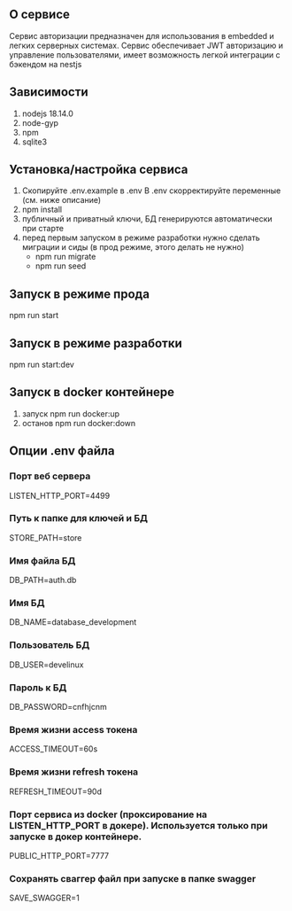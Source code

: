 ## О сервисе
Сервис авторизации предназначен для использования в embedded и легких серверных системах.
Сервис обеспечивает JWT авторизацию и управление пользователями, имеет возможность легкой интеграции
с бэкендом на nestjs

## Зависимости
1. nodejs 18.14.0
2. node-gyp
3. npm
4. sqlite3

## Установка/настройка сервиса
1. Скопируйте .env.example в .env
   В .env скорректируйте переменные (см. ниже описание)
2. npm install
3. публичный и приватный ключи, БД генерируются автоматически при старте
4. перед первым запуском в режиме разработки нужно сделать миграции и сиды (в прод режиме, этого делать не нужно)
   - npm run migrate
   - npm run seed

## Запуск в режиме прода
npm run start

## Запуск в режиме разработки

npm run start:dev

## Запуск в docker контейнере
1. запуск npm run docker:up
2. останов npm run docker:down

## Опции .env файла
### Порт веб сервера
LISTEN_HTTP_PORT=4499
### Путь к папке для ключей и БД
STORE_PATH=store

### Имя файла БД
DB_PATH=auth.db

### Имя БД
DB_NAME=database_development

### Пользователь БД
DB_USER=develinux

### Пароль к БД
DB_PASSWORD=cnfhjcnm

### Время жизни access токена
ACCESS_TIMEOUT=60s

### Время жизни refresh токена
REFRESH_TIMEOUT=90d

### Порт сервиса из docker (проксирование на LISTEN_HTTP_PORT в докере). Используется только при запуске в докер контейнере.
PUBLIC_HTTP_PORT=7777

### Сохранять сваггер файл при запуске в папке swagger
SAVE_SWAGGER=1
